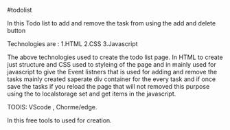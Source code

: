 #todolist

In this Todo list to add and remove the task from using the add and delete button

Technologies are :
1.HTML
2.CSS
3.Javascript 

The above technologies used to create the todo list page.
In HTML to create just structure and CSS used to styleing of the page and in mainly used for javascript to give the Event listners that is used for 
adding and remove the tasks mainly created saperate div container for the every task and if once save the tasks if you reload the page that will not 
removed this purpose using the to localstorage set and get items in the javascript.

TOOlS:
VScode , Chorme/edge.

In this free tools to used for creation.

